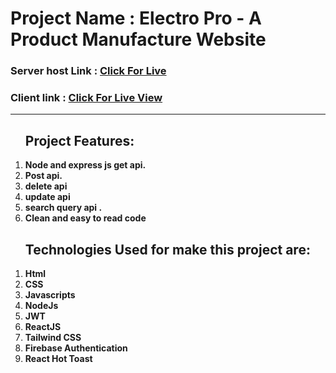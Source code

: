 <h1>Project Name : Electro Pro - A Product Manufacture Website</h1>
    <h3>Server host Link : <a href="https://electro-product-1020.herokuapp.com/">Click For Live</a></h3>
    <h3>Client link : <a href="https://electro-pro-d7ed3.web.app/">Click For Live View</a></h3>
    <hr>
    <ol>
        <h2>Project Features:</h2>
        <li><b>Node and express js get api.</b></li>
        <li><b>Post api.</b></li>
        <li><b>delete api</b></li>
        <li><b>update api </b></li>
        <li><b>search query api .</b></li>
        <li><b>Clean and easy to read code</b></li>
    </ol>
<ol>
        <h2>Technologies Used for make this project are:</h2>
        <li><b>Html</b></li>
        <li><b>CSS</b></li>
        <li><b>Javascripts</b></li>
        <li><b>NodeJs</b></li>
        <li><b>JWT</b></li>
        <li><b>ReactJS</b></li>
        <li><b>Tailwind CSS</b></li>
        <li><b>Firebase Authentication</b></li>
        <li><b>React Hot Toast</b></li>    
</ol>